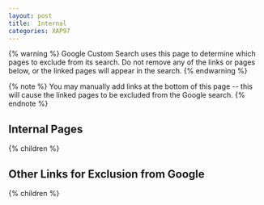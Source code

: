 ```yaml
---
layout: post
title:  Internal
categories: XAP97
---
```


{% warning %}
Google Custom Search uses this page to determine which pages to exclude from its search. Do not remove any of the links or pages below, or the linked pages will appear in the search.
{% endwarning %}

{% note %}
You may manually add links at the bottom of this page -- this will cause the linked pages to be excluded from the Google search.
{% endnote %}

## Internal Pages

{% children %}

## Other Links for Exclusion from Google

{% children %}
